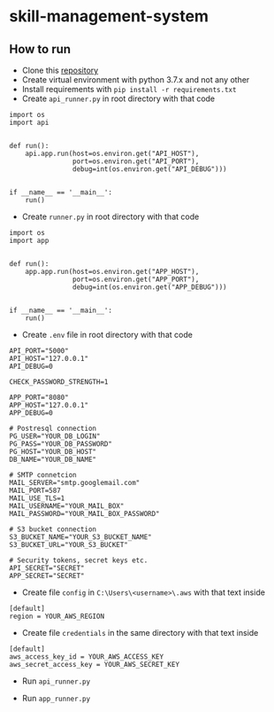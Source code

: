 # skill-management-system

## How to run
* Clone this [repository](https://github.com/sssemion/skill-management-system)
* Create virtual environment with python 3.7.x and not any other
* Install requirements with `pip install -r requirements.txt`
* Create `api_runner.py` in root directory with that code
```
import os
import api


def run():
    api.app.run(host=os.environ.get("API_HOST"),
                port=os.environ.get("API_PORT"),
                debug=int(os.environ.get("API_DEBUG")))


if __name__ == '__main__':
    run()
``` 

* Create `runner.py` in root directory with that code
```
import os
import app


def run():
    app.app.run(host=os.environ.get("APP_HOST"),
                port=os.environ.get("APP_PORT"),
                debug=int(os.environ.get("APP_DEBUG")))


if __name__ == '__main__':
    run()
``` 

* Create `.env` file in root directory with that code
```
API_PORT="5000"
API_HOST="127.0.0.1"
API_DEBUG=0

CHECK_PASSWORD_STRENGTH=1

APP_PORT="8080"
APP_HOST="127.0.0.1"
APP_DEBUG=0

# Postresql connection
PG_USER="YOUR_DB_LOGIN"
PG_PASS="YOUR_DB_PASSWORD"
PG_HOST="YOUR_DB_HOST"
DB_NAME="YOUR_DB_NAME"

# SMTP connetcion
MAIL_SERVER="smtp.googlemail.com"
MAIL_PORT=587
MAIL_USE_TLS=1
MAIL_USERNAME="YOUR_MAIL_BOX"
MAIL_PASSWORD="YOUR_MAIL_BOX_PASSWORD"

# S3 bucket connection
S3_BUCKET_NAME="YOUR_S3_BUCKET_NAME"
S3_BUCKET_URL="YOUR_S3_BUCKET"

# Security tokens, secret keys etc.
API_SECRET="SECRET"
APP_SECRET="SECRET"
```

* Create file `config` in `C:\Users\<username>\.aws` with that text inside
```
[default]
region = YOUR_AWS_REGION
``` 

* Create file `credentials` in the same directory with that text inside
```
[default]
aws_access_key_id = YOUR_AWS_ACCESS_KEY
aws_secret_access_key = YOUR_AWS_SECRET_KEY
```

* Run `api_runner.py`

* Run `app_runner.py`